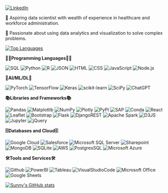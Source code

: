 [![LinkedIn](https://img.shields.io/badge/LinkedIn-%230077B5.svg?style=for-the-badge&logo=linkedin&logoColor=white)](https://www.linkedin.com/in/shwet-sunny-b-2532601ab)


🔭 Aspiring data scientist with wealth of experience in healthcare and workforce administration.


🌱 Passionate about using data analytics and visualization to solve complex problems.

[![Top Languages](https://github-readme-stats.vercel.app/api/top-langs/?username=Shwetbaba&theme=solarized-dark)](https://github.com/Shwetbaba/github-readme-stats)

**👨‍💻Programming Languages👨‍💻**

   ![SQL](https://custom-icon-badges.demolab.com/badge/SQL-025E8C.svg?style=for-the-badge&logo=database&logoColor=white)
   ![Python](https://img.shields.io/badge/Python-14354C.svg?style=for-the-badge&logo=python&logoColor=yellow)
   ![R](https://img.shields.io/badge/r-%23276DC3.svg?style=for-the-badge&logo=r&logoColor=white)
   ![JSON](https://img.shields.io/badge/json-5E5C5C?style=for-the-badge&logo=json&logoColor=white)
   ![HTML](https://img.shields.io/badge/-HTML-E34F26.svg?style=for-the-badge&logo=html5&logoColor=white)
   ![CSS](https://img.shields.io/badge/-CSS-264de4.svg?style=for-the-badge&logo=css3&logoColor=white)
   ![JavaScript](https://img.shields.io/badge/-JavaScript-F7DF1E.svg?style=for-the-badge&logo=javascript&logoColor=black)
   ![Node.js](https://img.shields.io/badge/Node.js-43853D.svg?style=for-the-badge&logo=node.js&logoColor=white)
 
 **🧠AI/ML/DL🧠**

  ![PyTorch](https://img.shields.io/badge/PyTorch-%23EE4C2C.svg?style=for-the-badge&logo=PyTorch&logoColor=white)
  ![TensorFlow](https://img.shields.io/badge/TensorFlow-%23FF6F00.svg?style=for-the-badge&logo=TensorFlow&logoColor=white) 
  ![Keras](https://img.shields.io/badge/Keras-%23D00000.svg?style=for-the-badge&logo=Keras&logoColor=white) 
  ![scikit-learn](https://img.shields.io/badge/scikit--learn-%23F7931E.svg?style=for-the-badge&logo=scikit-learn&logoColor=white) 
  ![SciPy](https://img.shields.io/badge/SciPy-%230C55A5.svg?style=for-the-badge&logo=scipy&logoColor=%white)
  ![ChatGPT](https://img.shields.io/badge/chatGPT-74aa9c?style=for-the-badge&logo=openai&logoColor=white)
 
**📚Libraries and Frameworks📚**

 ![Pandas](https://img.shields.io/badge/pandas-%23150458.svg?style=for-the-badge&logo=pandas&logoColor=white)
 ![Matplotlib](https://img.shields.io/badge/Matplotlib-%23ffffff.svg?style=for-the-badge&logo=Matplotlib&logoColor=black)
 ![NumPy](https://img.shields.io/badge/numpy-%23013243.svg?style=for-the-badge&logo=numpy&logoColor=white)
 ![Plotly](https://img.shields.io/badge/Plotly-239120?style=for-the-badge&logo=plotly&logoColor=white)
 ![PyPI](https://img.shields.io/badge/pypi-3775A9?style=for-the-badge&logo=pypi&logoColor=white)
 ![SAP](https://img.shields.io/badge/SAP-0FAAFF?style=for-the-badge&logo=sap&logoColor=white)
 ![Conda](https://img.shields.io/badge/conda-342B029.svg?&style=for-the-badge&logo=anaconda&logoColor=white)
 ![React](https://img.shields.io/badge/React-20232a.svg?style=for-the-badge&logo=react&logoColor=%2361DAFB)
 ![Leaflet](https://img.shields.io/badge/Leaflet-199900?style=for-the-badge&logo=Leaflet&logoColor=white)
 ![Bootstrap](https://img.shields.io/badge/bootstrap-%23563D7C.svg?style=for-the-badge&logo=bootstrap&logoColor=white)
 ![Flask](https://img.shields.io/badge/flask-%23000.svg?style=for-the-badge&logo=flask&logoColor=white)
 ![DjangoREST](https://img.shields.io/badge/DJANGO-REST-ff1709?style=for-the-badge&logo=django&logoColor=white&color=ff1709&labelColor=gray)
 ![Apache Spark](https://img.shields.io/badge/Apache_Spark-FFFFFF?style=for-the-badge&logo=apachespark&logoColor=#E35A16)
 ![D3JS](https://img.shields.io/badge/d3.js-F9A03C?style=for-the-badge&logo=d3.js&logoColor=white)
 ![Jupyter](https://img.shields.io/badge/Jupyter-F37626.svg?&style=for-the-badge&logo=Jupyter&logoColor=white)
 ![jQuery](https://img.shields.io/badge/jquery-%230769AD.svg?style=for-the-badge&logo=jquery&logoColor=white)
 
 **🗄️Databases and Cloud🗄️**
 
 ![Google Cloud](https://img.shields.io/badge/Google_Cloud-4285F4?style=for-the-badge&logo=google-cloud&logoColor=white)
 ![Salesforce](https://img.shields.io/badge/Salesforce-00A1E0?style=for-the-badge&logo=Salesforce&logoColor=white)
 ![Microsoft SQL Server](https://img.shields.io/badge/Microsoft%20SQL%20Server-CC2927?style=for-the-badge&logo=microsoft%20sql%20server&logoColor=white)
 ![Sharepoint](https://img.shields.io/badge/Microsoft_SharePoint-0078D4?style=for-the-badge&logo=microsoft-sharepoint&logoColor=white)
 ![MongoDB](https://img.shields.io/badge/MongoDB-4EA94B?style=for-the-badge&logo=mongodb&logoColor=white)
 ![SQLite](https://img.shields.io/badge/sqlite-%2307405e.svg?style=for-the-badge&logo=sqlite&logoColor=white)
 ![AWS](https://img.shields.io/badge/AWS-010101.svg?style=for-the-badge&logo=amazon&logoColor=%23FF9900)
 ![PostgresSQL](https://img.shields.io/badge/PostgreSQL-316192?style=for-the-badge&logo=postgresql&logoColor=white)
 ![Microsoft Azure](https://img.shields.io/badge/microsoft%20azure-0089D6?style=for-the-badge&logo=microsoft-azure&logoColor=white)
 
 **🛠️Tools and Services🛠️**

![Github](https://img.shields.io/badge/GitHub-000000.svg?style=for-the-badge&logo=github&logoColor=white)
![PowerBI](https://img.shields.io/badge/PowerBI-F2C811?style=for-the-badge&logo=Power%20BI&logoColor=white)
![Tableau](https://img.shields.io/badge/Tableau-E97627?style=for-the-badge&logo=Tableau&logoColor=white)
![VisualStudioCode](https://img.shields.io/badge/Visual%20Studio%20Code-0078d7.svg?style=for-the-badge&logo=visual-studio-code&logoColor=white")
![Microsoft Office](https://img.shields.io/badge/Microsoft_Office-D83B01?style=for-the-badge&logo=microsoft-office&logoColor=white)
![Google Sheets](https://img.shields.io/badge/Google%20Sheets-34A853?style=for-the-badge&logo=google-sheets&logoColor=white)
 
 
 
[![Sunny's GitHub stats](https://github-readme-stats.vercel.app/api?username=Shwetbaba&theme=solarized-dark&show_icons=true)](https://github.com/Shwetbaba/github-readme-stats)
